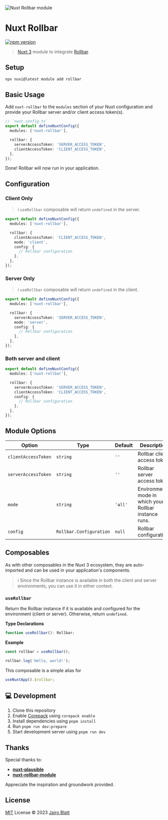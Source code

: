 ![Nuxt Rollbar module](./.github/og.png)

# Nuxt Rollbar

[![npm version](https://img.shields.io/npm/v/nuxt-rollbar?color=a1b858&label=)](https://www.npmjs.com/package/nuxt-rollbar)

> [Nuxt 3](https://nuxt.com) module to integrate [Rollbar](https://rollbar.com).

## Setup

```bash
npx nuxi@latest module add rollbar
```

## Basic Usage

Add `nuxt-rollbar` to the `modules` section of your Nuxt configuration and provide your Rollbar server and/or client access token(s).

```ts
// `nuxt.config.ts`
export default defineNuxtConfig({
  modules: ['nuxt-rollbar'],

  rollbar: {
    serverAccessToken: 'SERVER_ACCESS_TOKEN',
    clientAccessToken: 'CLIENT_ACCESS_TOKEN',
  },
});
```

Done! Rollbar will now run in your application.

## Configuration

### Client Only

> ℹ️ `useRollbar` composable will return `undefined` in the server.

```ts
export default defineNuxtConfig({
  modules: ['nuxt-rollbar'],

  rollbar: {
    clientAccessToken: 'CLIENT_ACCESS_TOKEN',
    mode: 'client',
    config: {
      // Rollbar configuration
    },
  },
});
```

### Server Only

> ℹ️ `useRollbar` composable will return `undefined` in the client.

```ts
export default defineNuxtConfig({
  modules: ['nuxt-rollbar'],

  rollbar: {
    serverAccessToken: 'SERVER_ACCESS_TOKEN',
    mode: 'server',
    config: {
      // Rollbar configuration
    },
  },
});
```

### Both server and client

```ts
export default defineNuxtConfig({
  modules: ['nuxt-rollbar'],

  rollbar: {
    serverAccessToken: 'SERVER_ACCESS_TOKEN',
    clientAccessToken: 'CLIENT_ACCESS_TOKEN',
    config: {
      // Rollbar configuration
    },
  },
});
```

## Module Options

| Option              | Type                    | Default | Description                                           |
| ------------------- | ----------------------- | ------- | ----------------------------------------------------- |
| `clientAccessToken` | `string`                | `''`    | Rollbar client access token.                          |
| `serverAccessToken` | `string`                | `''`    | Rollbar server access token.                          |
| `mode`              | `string`                | `'all'` | Environment mode in which your Rollbar instance runs. |
| `config`            | `Rollbar.Configuration` | `null`  | Rollbar configuration.                                |

## Composables

As with other composables in the Nuxt 3 ecosystem, they are auto-imported and can be used in your application's components.

> ℹ️ Since the Rollbar instance is available in both the client and server environments, you can use it in either context.

### `useRollbar`

Return the Rollbar instance if it is available and configured for the environment (client or server). Otherwise, return `undefined`.

**Type Declarations**

```ts
function useRollbar(): Rollbar;
```

**Example**

```ts
const rollbar = useRollbar();

rollbar.log('Hello, world!');
```

This composable is a simple alias for

```ts
useNuxtApp().$rollbar;
```

## 💻 Development

1. Clone this repository
2. Enable [Corepack](https://github.com/nodejs/corepack) using `corepack enable`
3. Install dependencies using `pnpm install`
4. Run `pnpm run dev:prepare`
5. Start development server using `pnpm run dev`

## Thanks

Special thanks to:

- **[nuxt-plausible](https://github.com/nuxt-modules/plausible)**
- **[nuxt-rollbar-module](https://github.com/gaelreyrol/nuxt-rollbar-module)**

Appreciate the inspiration and groundwork provided.

## License

[MIT](./LICENSE) License © 2023 [Jairo Blatt](https://github.com/jairoblatt)
